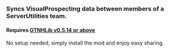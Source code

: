 ### Syncs VisualProspecting data between members of a ServerUtilities team.
#### Requires [GTNHLib v0.5.14 or above](https://github.com/GTNewHorizons/GTNHLib/releases)

No setup needed, simply install the mod and enjoy easy sharing.

